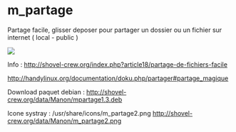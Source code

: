 m_partage
=========

Partage facile, glisser deposer pour partager un dossier ou un fichier sur internet ( local - public )

<a href='http://pix.toile-libre.org/?img=1391908713.png'><img src='http://pix.toile-libre.org/upload/img/1391908713.png' /></a>

Info :
http://shovel-crew.org/index.php?article18/partage-de-fichiers-facile

http://handylinux.org/documentation/doku.php/partager#partage_magique

Download paquet debian :
http://shovel-crew.org/data/Manon/mpartage1.3.deb

Icone systray : /usr/share/icons/m_partage2.png 
http://shovel-crew.org/data/Manon/m_partage2.png
